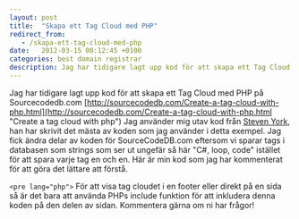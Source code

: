 ```yaml
---
layout: post
title:  "Skapa ett Tag Cloud med PHP"
redirect_from:
   - /skapa-ett-tag-cloud-med-php
date:   2012-03-15 00:12:45 +0100
categories: best domain registrar
description: Jag har tidigare lagt upp kod för att skapa ett Tag Cloud med PHP på Sourcecodedb.com http://s
---
```


Jag har tidigare lagt upp kod för att skapa ett Tag Cloud med PHP på Sourcecodedb.com [http://sourcecodedb.com/Create-a-tag-cloud-with-php.html](http://sourcecodedb.com/Create-a-tag-cloud-with-php.html "Create a tag cloud with php") Jag använder mig utav kod från [Steven York](http://stevenyork.com/tutorial/creating_accessible_tag_cloud_in_php_css_mysql), han har skrivit det mästa av koden som jag använder i detta exempel. Jag fick ändra delar av koden för SourceCodeDB.com eftersom vi sparar tags i databasen som strings som ser ut ungefär så här "C#, loop, code" istället för att spara varje tag en och en. Här är min kod som jag har kommenterat för att göra det lättare att förstå.

`<pre lang="php">` För att visa tag cloudet i en footer eller direkt på en sida så är det bara att använda PHPs include funktion för att inkludera denna koden på den delen av sidan. Kommentera gärna om ni har frågor!